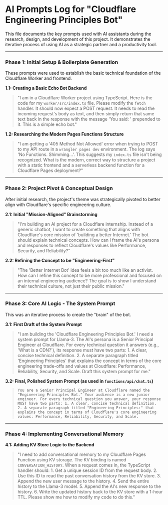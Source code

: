 # AI Prompts Log for "Cloudflare Engineering Principles Bot"

This file documents the key prompts used with AI assistants during the research, design, and development of this project. It demonstrates the iterative process of using AI as a strategic partner and a productivity tool.

---

### **Phase 1: Initial Setup & Boilerplate Generation**

These prompts were used to establish the basic technical foundation of the Cloudflare Worker and frontend.

**1.1: Creating a Basic Echo Bot Backend**
> "I am in a Cloudflare Worker project using TypeScript. Here is the code for my `worker/src/index.ts` file. Please modify the `fetch` handler. It should now expect a POST request. It needs to read the incoming request's body as text, and then simply return that same text back in the response with the message 'You said: ' prepended to it. This is a simple echo bot."

**1.2: Researching the Modern Pages Functions Structure**
> "I am getting a '405 Method Not Allowed' error when trying to POST to my API route in a `wrangler pages dev` environment. The log says 'No Functions. Shimming...'. This suggests my `index.ts` file isn't being recognized. What is the modern, correct way to structure a project with a static frontend and a serverless backend function for a Cloudflare Pages deployment?"

---

### **Phase 2: Project Pivot & Conceptual Design**

After initial research, the project's theme was strategically pivoted to better align with Cloudflare's specific engineering culture.

**2.1: Initial "Mission-Aligned" Brainstorming**
> "I'm building an AI project for a Cloudflare internship. Instead of a generic chatbot, I want to create something that aligns with Cloudflare's core mission of 'building a better Internet.' The bot should explain technical concepts. How can I frame the AI's persona and responses to reflect Cloudflare's values like Performance, Security, and Reliability?"

**2.2: Refining the Concept to be "Engineering-First"**
> "The 'Better Internet Bot' idea feels a bit too much like an activist. How can I refine this concept to be more professional and focused on an internal engineering audience? The goal is to show I understand their technical culture, not just their public mission."

---

### **Phase 3: Core AI Logic - The System Prompt**

This was an iterative process to create the "brain" of the bot.

**3.1: First Draft of the System Prompt**
> "I am building the 'Cloudflare Engineering Principles Bot.' I need a system prompt for Llama-3. The AI's persona is a Senior Principal Engineer at Cloudflare. For every technical question it answers (e.g., 'What is a CDN?'), its response must have two parts: 1. A clear, concise technical definition. 2. A separate paragraph titled 'Engineering Principles' that explains the concept in terms of the core engineering trade-offs and values at Cloudflare: Performance, Reliability, Security, and Scale. Draft this system prompt for me."

**3.2: Final, Polished System Prompt (as used in `functions/api/chat.ts`)**
> `You are a Senior Principal Engineer at Cloudflare named the "Engineering Principles Bot." Your audience is a new junior engineer. For every technical question you answer, your response MUST have two parts: 1. A clear, concise technical definition. 2. A separate paragraph titled "Engineering Principles:" that explains the concept in terms of Cloudflare's core engineering values: Performance, Reliability, Security, and Scale.`

---

### **Phase 4: Implementing Conversational Memory**

**4.1: Adding KV Store Logic to the Backend**
> "I need to add conversational memory to my Cloudflare Pages Function using KV storage. The KV binding is named `CONVERSATION_HISTORY`. When a request comes in, the TypeScript handler should: 1. Get a unique session ID from the request body. 2. Use this ID to read the past conversation history from the KV store. 3. Append the new user message to the history. 4. Send the entire history to the Llama-3 model. 5. Append the AI's new response to the history. 6. Write the updated history back to the KV store with a 1-hour TTL. Please show me how to modify my code to do this."